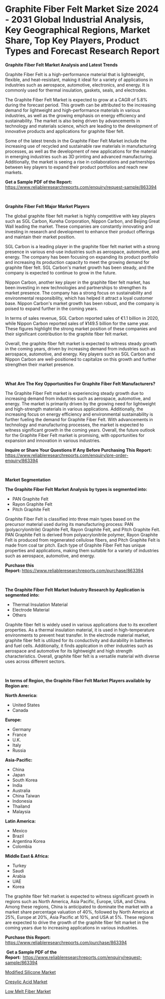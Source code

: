 <p><h1>Graphite Fiber Felt Market Size 2024 - 2031 Global Industrial Analysis, Key Geographical Regions, Market Share, Top Key Players, Product Types and Forecast Research Report</h1></p><p><strong>Graphite Fiber Felt Market Analysis and Latest Trends</strong></p>
<p><p>Graphite Fiber Felt is a high-performance material that is lightweight, flexible, and heat-resistant, making it ideal for a variety of applications in industries such as aerospace, automotive, electronics, and energy. It is commonly used for thermal insulation, gaskets, seals, and electrodes.</p><p>The Graphite Fiber Felt Market is expected to grow at a CAGR of 5.8% during the forecast period. This growth can be attributed to the increasing demand for lightweight and high-performance materials in various industries, as well as the growing emphasis on energy efficiency and sustainability. The market is also being driven by advancements in technology and materials science, which are leading to the development of innovative products and applications for graphite fiber felt.</p><p>Some of the latest trends in the Graphite Fiber Felt Market include the increasing use of recycled and sustainable raw materials in manufacturing processes, as well as the development of new applications for the material in emerging industries such as 3D printing and advanced manufacturing. Additionally, the market is seeing a rise in collaborations and partnerships between key players to expand their product portfolios and reach new markets.</p></p>
<p><strong>Get a Sample PDF of the Report:&nbsp;</strong> <a href="https://www.reliableresearchreports.com/enquiry/request-sample/863394">https://www.reliableresearchreports.com/enquiry/request-sample/863394</a></p>
<p>&nbsp;</p>
<p><strong>Graphite Fiber Felt Major Market Players</strong></p>
<p><p>The global graphite fiber felt market is highly competitive with key players such as SGL Carbon, Kureha Corporation, Nippon Carbon, and Beijing Great Wall leading the market. These companies are constantly innovating and investing in research and development to enhance their product offerings and maintain their market position.</p><p>SGL Carbon is a leading player in the graphite fiber felt market with a strong presence in various end-use industries such as aerospace, automotive, and energy. The company has been focusing on expanding its product portfolio and increasing its production capacity to meet the growing demand for graphite fiber felt. SGL Carbon's market growth has been steady, and the company is expected to continue to grow in the future.</p><p>Nippon Carbon, another key player in the graphite fiber felt market, has been investing in new technologies and partnerships to strengthen its market presence. The company has a strong focus on sustainability and environmental responsibility, which has helped it attract a loyal customer base. Nippon Carbon's market growth has been robust, and the company is poised to expand further in the coming years.</p><p>In terms of sales revenue, SGL Carbon reported sales of €1.1 billion in 2020, while Nippon Carbon reported sales of ¥149.5 billion for the same year. These figures highlight the strong market position of these companies and their significant contribution to the graphite fiber felt market.</p><p>Overall, the graphite fiber felt market is expected to witness steady growth in the coming years, driven by increasing demand from industries such as aerospace, automotive, and energy. Key players such as SGL Carbon and Nippon Carbon are well-positioned to capitalize on this growth and further strengthen their market presence.</p></p>
<p>&nbsp;</p>
<p><strong>What Are The Key Opportunities For Graphite Fiber Felt Manufacturers?</strong></p>
<p><p>The Graphite Fiber Felt market is experiencing steady growth due to increasing demand from industries such as aerospace, automotive, and energy. The market is primarily driven by the growing need for lightweight and high-strength materials in various applications. Additionally, the increasing focus on energy efficiency and environmental sustainability is further fueling the demand for Graphite Fiber Felt. With advancements in technology and manufacturing processes, the market is expected to witness significant growth in the coming years. Overall, the future outlook for the Graphite Fiber Felt market is promising, with opportunities for expansion and innovation in various industries.</p></p>
<p><strong>Inquire or Share Your Questions If Any Before Purchasing This Report:</strong> <a href="https://www.reliableresearchreports.com/enquiry/pre-order-enquiry/863394">https://www.reliableresearchreports.com/enquiry/pre-order-enquiry/863394</a></p>
<p>&nbsp;</p>
<p><strong>Market Segmentation</strong></p>
<p><strong>The Graphite Fiber Felt Market Analysis by types is segmented into:</strong></p>
<p><ul><li>PAN Graphite Felt</li><li>Rayon Graphite Felt</li><li>Pitch Graphite Felt</li></ul></p>
<p><p>Graphite Fiber Felt is classified into three main types based on the precursor material used during its manufacturing process: PAN (polyacrylonitrile) Graphite Felt, Rayon Graphite Felt, and Pitch Graphite Felt. PAN Graphite Felt is derived from polyacrylonitrile polymer, Rayon Graphite Felt is produced from regenerated cellulose fibers, and Pitch Graphite Felt is made from coal tar pitch. Each type of Graphite Fiber Felt has unique properties and applications, making them suitable for a variety of industries such as aerospace, automotive, and energy.</p></p>
<p><strong>Purchase this Report:&nbsp;</strong><a href="https://www.reliableresearchreports.com/purchase/863394">https://www.reliableresearchreports.com/purchase/863394</a></p>
<p>&nbsp;</p>
<p><strong>The Graphite Fiber Felt Market Industry Research by Application is segmented into:</strong></p>
<p><ul><li>Thermal Insulation Material</li><li>Electrode Material</li><li>Others</li></ul></p>
<p><p>Graphite fiber felt is widely used in various applications due to its excellent properties. As a thermal insulation material, it is used in high-temperature environments to prevent heat transfer. In the electrode material market, graphite fiber felt is utilized for its conductivity and durability in batteries and fuel cells. Additionally, it finds application in other industries such as aerospace and automotive for its lightweight and high strength characteristics. Overall, graphite fiber felt is a versatile material with diverse uses across different sectors.</p></p>
<p>&nbsp;</p>
<p><strong>In terms of Region, the Graphite Fiber Felt Market Players available by Region are:</strong></p>
<p>
    <p> <strong> North America: </strong>
        <ul>
            <li>United States</li>
            <li>Canada</li>
        </ul>
        </p> 
    <p> <strong> Europe: </strong>
        <ul>
            <li>Germany</li>
            <li>France</li>
            <li>U.K.</li>
            <li>Italy</li>
            <li>Russia</li>
        </ul>
        </p> 
    <p> <strong> Asia-Pacific: </strong>
        <ul>
            <li>China</li>
            <li>Japan</li>
            <li>South Korea</li>
            <li>India</li>
            <li>Australia</li>
            <li>China Taiwan</li>
            <li>Indonesia</li>
            <li>Thailand</li>
            <li>Malaysia</li>
        </ul>
        </p> 
    <p> <strong> Latin America: </strong>
        <ul>
            <li>Mexico</li>
            <li>Brazil</li>
            <li>Argentina Korea</li>
            <li>Colombia</li>
        </ul>
        </p> 
    <p> <strong> Middle East & Africa: </strong>
        <ul>
            <li>Turkey</li>
            <li>Saudi</li>
            <li>Arabia</li>
            <li>UAE</li>
            <li>Korea</li>
        </ul>
    </p>
    </p>
<p><p>The graphite fiber felt market is expected to witness significant growth in regions such as North America, Asia Pacific, Europe, USA, and China. Among these regions, China is anticipated to dominate the market with a market share percentage valuation of 40%, followed by North America at 25%, Europe at 20%, Asia Pacific at 10%, and USA at 5%. These regions are expected to drive the growth of the graphite fiber felt market in the coming years due to increasing applications in various industries.</p></p>
<p><strong>Purchase this Report: </strong><a href="https://www.reliableresearchreports.com/purchase/863394">https://www.reliableresearchreports.com/purchase/863394</a></p>
<p>&nbsp;<strong>Get a Sample PDF of the Report:&nbsp;&nbsp;</strong><a href="https://www.reliableresearchreports.com/enquiry/request-sample/863394">https://www.reliableresearchreports.com/enquiry/request-sample/863394</a></p>
<p><strong></strong></p>
<p><p><a href="https://github.com/angelajermaine/Market-Research-Report-List-2/blob/main/modified-silicone-market.md">Modified Silicone Market</a></p><p><a href="https://github.com/shotows/Market-Research-Report-List-1/blob/main/cresylic-acid-market.md">Cresylic Acid Market</a></p><p><a href="https://github.com/beatblasta/Market-Research-Report-List-2/blob/main/low-melt-fiber-market.md">Low Melt Fiber Market</a></p></p>